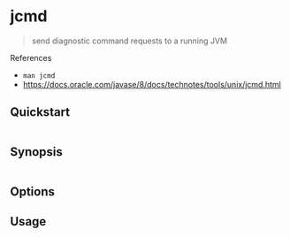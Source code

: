 # jcmd

> send diagnostic command requests to a running JVM

References

- `man jcmd`
- https://docs.oracle.com/javase/8/docs/technotes/tools/unix/jcmd.html

## Quickstart

```bash
```

## Synopsis

```bash
```

## Options

## Usage

```bash
```
